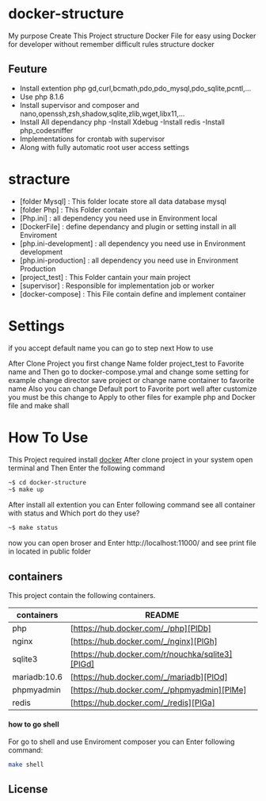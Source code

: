 # docker-structure
My purpose Create This Project structure Docker File for easy using Docker for developer without remember difficult rules structure docker

## Feuture

- Install  extention php gd,curl,bcmath,pdo,pdo_mysql,pdo_sqlite,pcntl,...
- Use php 8.1.6
- Install supervisor and composer and nano,openssh,zsh,shadow,sqlite,zlib,wget,libx11,...
- Install All dependancy php 
-Install Xdebug
-Install redis
-Install php_codesniffer
- Implementations for crontab with supervisor
- Along with fully automatic root user access settings

# stracture
- [folder Mysql] : This folder locate store all data database mysql
- [folder Php] : This  Folder contain  
- [Php.ini] : all dependency you need use in Environment local
- [DockerFile] : define dependancy and plugin or setting  install in all Enviroment 
- [php.ini-development] : all dependency you need use in Environment development
- [php.ini-production] : all dependency you need use in Environment Production
- [project_test] : This Folder cantain your main project
- [supervisor] : Responsible for implementation job or worker
- [docker-compose] : This File contain define and implement container

# Settings 
if you accept default name  you can go to step next How to use

After Clone Project you first change Name folder project_test to Favorite name and Then go to docker-compose.ymal
and change some setting for example change director save project or change name container  to favorite name 
Also you can change Default port to Favorite port
well after customize you must be  this change to Apply to other files for example php and Docker file and make shall

# How To Use
This Project required install [docker](https://www.docker.com/)
 After clone project in your system open terminal and Then Enter the following command 

```sh
~$ cd docker-structure
~$ make up
```

After install all extention you can Enter following command see all container with status and Which port do they use?

```sh
~$ make status
```

now you can open broser and Enter http://localhost:11000/ and see print file in located in public folder

## containers
This project contain the following containers.

| containers | README |
| ------ | ------ |
| php | [https://hub.docker.com/_/php][PlDb] |
| nginx | [https://hub.docker.com/_/nginx][PlGh] |
| sqlite3 | [https://hub.docker.com/r/nouchka/sqlite3][PlGd] |
| mariadb:10.6 | [https://hub.docker.com/_/mariadb][PlOd] |
| phpmyadmin | [https://hub.docker.com/_/phpmyadmin][PlMe] |
| redis | [https://hub.docker.com/_/redis][PlGa] |

#### how to go shell

For go to shell and use Enviroment composer you can Enter following command:

```sh
make shell
```

## License
